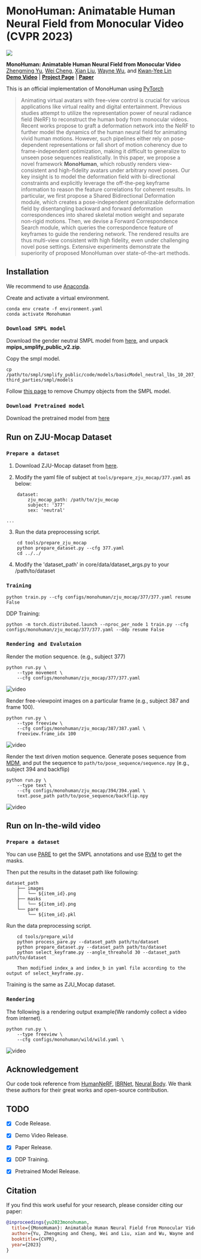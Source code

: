 # MonoHuman: Animatable Human Neural Field from Monocular Video (CVPR 2023)

<img src="./assets/teaser.jpg">


**MonoHuman: Animatable Human Neural Field from Monocular Video**<br>
[Zhengming Yu](https://yzmblog.github.io/),
[Wei Cheng](#),
[Xian Liu](https://alvinliu0.github.io/),
[Wayne Wu](https://wywu.github.io/),
and [Kwan-Yee Lin](https://kwanyeelin.github.io/)
<br>
**[Demo Video](https://www.youtube.com/watch?v=T91fXw9dOmM)** | **[Project Page](https://yzmblog.github.io/projects/MonoHuman)**
| **[Paper](https://arxiv.org/abs/2304.02001)**

This is an official implementation of MonoHuman using [PyTorch](https://pytorch.org/)

>Animating virtual avatars with free-view control is crucial for various applications like virtual reality and digital entertainment. Previous studies attempt to utilize the representation power of neural radiance field (NeRF) to reconstruct the human body from monocular videos. Recent works propose to graft a deformation network into the NeRF to further model the dynamics of the human neural field for animating vivid human motions. However, such pipelines either rely on pose-dependent representations or fall short of motion coherency due to frame-independent optimization, making it difficult to generalize to unseen pose sequences realistically. In this paper, we propose a novel framework **MonoHuman**, which robustly renders view-consistent and high-fidelity avatars under arbitrary novel poses. Our key insight is to model the deformation field with bi-directional constraints and explicitly leverage the off-the-peg keyframe information to reason the feature correlations for coherent results. In particular, we first propose a Shared Bidirectional Deformation module, which creates a pose-independent generalizable deformation field by disentangling backward and forward deformation correspondences into shared skeletal motion weight and separate non-rigid motions. Then, we devise a Forward Correspondence Search module, which queries the correspondence feature of keyframes to guide the rendering network. The rendered results are thus multi-view consistent with high fidelity, even under challenging novel pose settings. Extensive experiments demonstrate the superiority of proposed MonoHuman over state-of-the-art methods.



## Installation

We recommend to use [Anaconda](https://www.anaconda.com/).

Create and activate a virtual environment.

    conda env create -f environment.yaml
    conda activate Monohuman

### `Download SMPL model`

Download the gender neutral SMPL model from [here](https://smplify.is.tue.mpg.de/), and unpack **mpips_smplify_public_v2.zip**.

Copy the smpl model.

    cp /path/to/smpl/smplify_public/code/models/basicModel_neutral_lbs_10_207_0_v1.0.0.pkl third_parties/smpl/models

Follow [this page](https://github.com/vchoutas/smplx/tree/master/tools) to remove Chumpy objects from the SMPL model.

### `Download Pretrained model`
Download the pretrained model from [here](https://drive.google.com/drive/folders/1qLB9rNk703UxfQ80mccEs7EC9SK9c0KN?usp=drive_link)

## Run on ZJU-Mocap Dataset

### `Prepare a dataset`

1. Download ZJU-Mocap dataset from [here](https://github.com/zju3dv/neuralbody/blob/master/INSTALL.md#zju-mocap-dataset). 

2. Modify the yaml file of subject at `tools/prepare_zju_mocap/377.yaml` as below:
```
    dataset:
        zju_mocap_path: /path/to/zju_mocap
        subject: '377'
        sex: 'neutral'

...
```
3. Run the data preprocessing script.
```
    cd tools/prepare_zju_mocap
    python prepare_dataset.py --cfg 377.yaml
    cd ../../
```

4. Modify the 'dataset_path' in core/data/dataset_args.py to your /path/to/dataset

### `Training`

    python train.py --cfg configs/monohuman/zju_mocap/377/377.yaml resume False

DDP Training:

    python -m torch.distributed.launch --nproc_per_node 1 train.py --cfg configs/monohuman/zju_mocap/377/377.yaml --ddp resume False


### `Rendering and Evalutaion`

Render the motion sequence. (e.g., subject 377)

    python run.py \
        --type movement \
        --cfg configs/monohuman/zju_mocap/377/377.yaml 

![video](assets/377_movement.gif)

Render free-viewpoint images on a particular frame (e.g., subject 387 and frame 100).

    python run.py \
        --type freeview \
        --cfg configs/monohuman/zju_mocap/387/387.yaml \
        freeview.frame_idx 100
![video](assets/386_free.gif)

Render the text driven motion sequence.
Generate poses sequence from [MDM](https://github.com/GuyTevet/motion-diffusion-model), and put the sequence to `path/to/pose_sequence/sequence.npy` (e.g., subject 394 and backflip)

    python run.py \
        --type text \
        --cfg configs/monohuman/zju_mocap/394/394.yaml \
        text.pose_path path/to/pose_sequence/backflip.npy
![video](assets/backflip.gif)

## Run on In-the-wild video

### `Prepare a dataset`
You can use [PARE](https://github.com/mkocabas/PARE) to get the SMPL annotations and use [RVM](https://github.com/PeterL1n/RobustVideoMatting) to get the masks.

Then put the results in the dataset path like following:

```
dataset_path
    ├── images
    │   └── ${item_id}.png
    ├── masks
    │   └── ${item_id}.png
    └── pare
        └── ${item_id}.pkl
```

Run the data preprocessing script.
```
    cd tools/prepare_wild
    python process_pare.py --dataset_path path/to/dataset
    python prepare_dataset.py --dataset_path path/to/dataset
    python select_keyframe.py --angle_threahold 30 --dataset_path path/to/dataset
    
    Then modified index_a and index_b in yaml file according to the output of select_keyframe.py.
```

Training is the same as ZJU_Mocap dataset.

### `Rendering`
The following is a rendering output example(We randomly collect a video from internet).

    python run.py \
        --type freeview \
        --cfg configs/monohuman/wild/wild.yaml \
![video](assets/wild.gif)

## Acknowledgement

Our code took reference from [HumanNeRF](https://github.com/chungyiweng/humannerf), [IBRNet](https://github.com/googleinterns/IBRNet), [Neural Body](https://github.com/zju3dv/neuralbody). We thank these authors for their great works and open-source contribution.

## TODO
- [x] Code Release.
- [x] Demo Video Release.
- [x] Paper Release.
- [x] DDP Training.
- [x] Pretrained Model Release.


<a name="citation"></a>
## Citation
If you find this work useful for your research, please consider citing our paper: 

```bibtex
@inproceedings{yu2023monohuman,
  title={{MonoHuman}: Animatable Human Neural Field from Monocular Video},
  author={Yu, Zhengming and Cheng, Wei and Liu, xian and Wu, Wayne and Lin, Kwan-Yee},
  booktitle={CVPR},
  year={2023}
}
```

